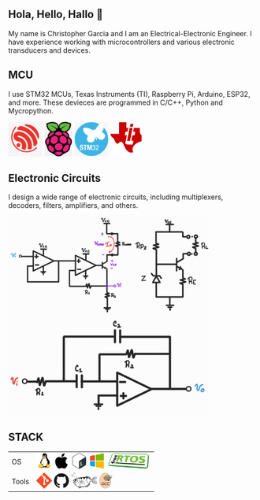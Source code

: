 ## Hola, Hello, Hallo 👋

My name is Christopher Garcia and I am an Electrical-Electronic Engineer.
I have experience working with microcontrollers and various electronic transducers and devices.

## MCU
I use STM32 MCUs, Texas Instruments (TI), Raspberry Pi, Arduino, ESP32, and more. These devieces are programmed in C/C++, Python and Mycropython.

[<img src='Images/ESP32_logo.png' height='70'>]()
[<img src='Images/RaspberryPi_Logo.png' height='70'>]()
[<img src='Images/STM32_Logo.png' height='70'>]()
[<img src='Images/Texas-Instruments-Logo.png' height='70'>]()


## Electronic Circuits
I design a wide range of electronic circuits, including multiplexers, decoders, filters, amplifiers, and others.

[<img src='Images/LazoCorriente.jpg' height='200'>]()
[<img src='Images/FuenteCorriente.jpg' height='200'>]()
[<img src='Images/Filtro.jpg' height='200'>]()

## STACK
<table>
<tbody>
<tr>
    <td>OS</td>
    <td>
        </a>
            <img src='https://raw.githubusercontent.com/devicons/devicon/master/icons/linux/linux-original.svg' alt='Linux Xubuntu' height='32'>
        </a>
            <img src='https://raw.githubusercontent.com/devicons/devicon/master/icons/apple/apple-original.svg' alt='MacOS' height='32'>
        </a>
            <img src='https://raw.githubusercontent.com/devicons/devicon/master/icons/bash/bash-original.svg' alt='Linux Xubuntu' height='32'>
        </a>
            <img src='https://github.com/viruzvz/logos-svg/blob/master/windows.svg' alt='Linux Xubuntu' height='32'>
        </a>
            <img src='Images/FreeRTOS_Logo.png' alt='FreeRTOS' height='32'>
        </a>
    </td>
</tr>
<tr>
    <td>Tools</td>
    <td>
        </a>
            <img src='https://raw.githubusercontent.com/devicons/devicon/master/icons/git/git-original.svg' alt='git icon' height='32'>
        </a>
        </a>
            <img src='https://raw.githubusercontent.com/devicons/devicon/master/icons/github/github-original.svg' alt='GitHub icon' height='32'>
        </a>
        </a>
            <img src='Images/GDB_Logo.png' alt='Chrome Icon' height='32'>
        </a>
        </a>
            <img src='Images/GCC_Logo.png' alt='Firefox icon' height='32'>
        </a>
    </td>
</tr>


<tr>
</tr>
</tbody>
</table>


<!--
**christogarm/ChristoGarm** is a ✨ _special_ ✨ repository because its `README.md` (this file) appears on your GitHub profile.

Here are some ideas to get you started:

- 🔭 I’m currently working on ...
- 🌱 I’m currently learning ...
- 👯 I’m looking to collaborate on ...
- 🤔 I’m looking for help with ...
- 💬 Ask me about ...
- 📫 How to reach me: ...
- 😄 Pronouns: ...
- ⚡ Fun fact: ...
-->
